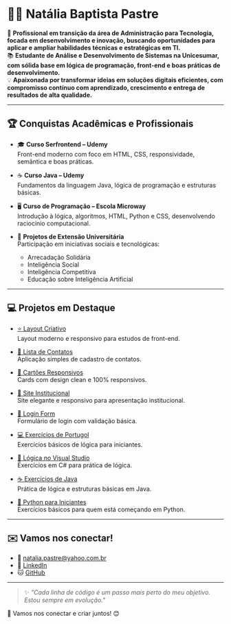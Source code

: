 # 👩‍💻 Natália Baptista Pastre

🎯 **Profissional em transição da área de Administração para Tecnologia, focada em desenvolvimento e inovação, buscando oportunidades para aplicar e ampliar habilidades técnicas e estratégicas em TI.**  
📚 **Estudante de Análise e Desenvolvimento de Sistemas na Unicesumar, com sólida base em lógica de programação, front-end e boas práticas de desenvolvimento.**  
💡 **Apaixonada por transformar ideias em soluções digitais eficientes, com compromisso contínuo com aprendizado, crescimento e entrega de resultados de alta qualidade.**

---

## 🏆 Conquistas Acadêmicas e Profissionais

- 🎓 **Curso Serfrontend – Udemy**  
  Front-end moderno com foco em HTML, CSS, responsividade, semântica e boas práticas.

- ☕ **Curso Java – Udemy**  
  Fundamentos da linguagem Java, lógica de programação e estruturas básicas.

- 🖥️ **Curso de Programação – Escola Microway**  
  Introdução à lógica, algoritmos, HTML, Python e CSS, desenvolvendo raciocínio computacional.

- 🤝 **Projetos de Extensão Universitária**  
  Participação em iniciativas sociais e tecnológicas:  
  - Arrecadação Solidária  
  - Inteligência Social  
  - Inteligência Competitiva  
  - Educação sobre Inteligência Artificial  

---

## 💻 Projetos em Destaque

- [⭐ Layout Criativo](https://github.com/natipastre/LayoutCriativo)  
  Layout moderno e responsivo para estudos de front-end.

- [📇 Lista de Contatos](https://github.com/natipastre/Projeto-2---Lista-de-Contatos)  
  Aplicação simples de cadastro de contatos.

- [🧩 Cartões Responsivos](https://github.com/natipastre/Projeto-3-Cards---Layout-Responsivo)  
  Cards com design clean e 100% responsivos.

- [🏢 Site Institucional](https://github.com/natipastre/Projeto-4---Front-End-Aprenser)  
  Site elegante e responsivo para apresentação institucional.

- [🔐 Login Form](https://github.com/natipastre/Login-form)  
  Formulário de login com validação básica.

- [💻 Exercícios de Portugol](https://github.com/natipastre/Exerc-cios-de-Portugol)  
  Exercícios básicos de lógica para iniciantes.

- [🔢 Lógica no Visual Studio](https://github.com/natipastre/Exerc-cio-L-gica-de-Programa-o)  
  Exercícios em C# para prática de lógica.

- [☕ Exercícios de Java](https://github.com/natipastre/Exerc-cios-de-Java)  
  Prática de lógica e estruturas básicas em Java.

- [🐍 Python para Iniciantes](https://github.com/natipastre/Exerc-cios-iniciantes-de-Python-)  
  Exercícios básicos para quem está começando em Python.

---

## ✉️ Vamos nos conectar!

- 📧 [natalia.pastre@yahoo.com.br](mailto:natalia.pastre@yahoo.com.br)  
- 💼 [LinkedIn](https://www.linkedin.com/in/natipastre)  
- 🐱 [GitHub](https://github.com/natipastre)

---

> ✨ *"Cada linha de código é um passo mais perto do meu objetivo. Estou sempre em evolução."*

🌟 Vamos nos conectar e criar juntos! 😊


